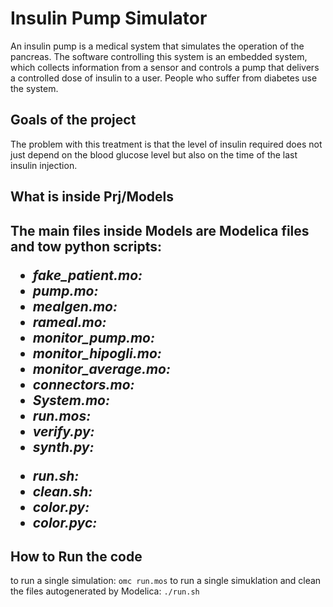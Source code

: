 # Insulin Pump Simulator
An insulin pump is a medical system that simulates the operation of the pancreas. The software controlling this system is an embedded system, which
collects information from a sensor and controls a pump that delivers a controlled dose of insulin to a user. People who suffer from diabetes use the system.

<h2>Goals of the project</h2>
The problem with this treatment is that the level of insulin required does not just depend on the blood glucose level but also on the time of the last insulin injection.
<h2>What is inside Prj/Models<h2>
The main files inside Models are Modelica files and tow python scripts: 
<ul>
  <li> <i> fake_patient.mo:</i> </li>
  <li> <i> pump.mo:</i> </li>
  <li> <i> mealgen.mo:</i> </li>
  <li> <i> rameal.mo:</i> </li>
  <li> <i> monitor_pump.mo:</i> </li>
  <li> <i> monitor_hipogli.mo:</i> </li>
  <li> <i> monitor_average.mo:</i> </li>
  <li> <i> connectors.mo:</i> </li>
  <li> <i> System.mo:</i> </li>
  <li> <i> run.mos:</i> </li>
  <li> <i> verify.py:</i> </li>
  <li> <i> synth.py:</i> </li> 
</ul>
<ul>
  <li> <i> run.sh:</i> </li>
  <li> <i> clean.sh:</i> </li>
  <li> <i> color.py:</i> </li>
  <li> <i> color.pyc:</i> </li>
</ul>

<h2>How to Run the code</h2>
to run a single simulation:
<code>omc run.mos</code> 
to run a single simuklation and clean the files autogenerated by Modelica:
<code>./run.sh</code> 


